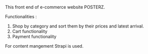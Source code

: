 This front end of e-commerce website POSTERZ.

Functionalities : 
1. Shop by category and sort them by their prices and latest arrival.
2. Cart functionality 
3. Payment functionality

For content mangement Strapi is used.


